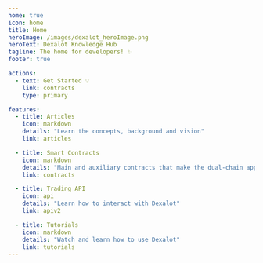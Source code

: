 ```yaml
---
home: true
icon: home
title: Home
heroImage: /images/dexalot_heroImage.png
heroText: Dexalot Knowledge Hub
tagline: The home for developers! ✨
footer: true

actions:
  - text: Get Started 💡
    link: contracts
    type: primary

features:
  - title: Articles
    icon: markdown
    details: "Learn the concepts, background and vision"
    link: articles

  - title: Smart Contracts
    icon: markdown
    details: "Main and auxiliary contracts that make the dual-chain application"
    link: contracts

  - title: Trading API
    icon: api
    details: "Learn how to interact with Dexalot"
    link: apiv2

  - title: Tutorials
    icon: markdown
    details: "Watch and learn how to use Dexalot"
    link: tutorials
---
```

